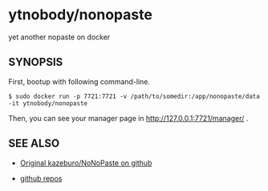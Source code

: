 # ytnobody/nonopaste

yet another nopaste on docker

## SYNOPSIS

First, bootup with following command-line.

    $ sudo docker run -p 7721:7721 -v /path/to/somedir:/app/nonopaste/data -it ytnobody/nonopaste

Then, you can see your manager page in http://127.0.0.1:7721/manager/ .

## SEE ALSO

* [Original kazeburo/NoNoPaste on github](https://github.com/kazeburo/NoNoPaste)

* [github repos](https://github.com/ytnobody/docker-nonopaste)
